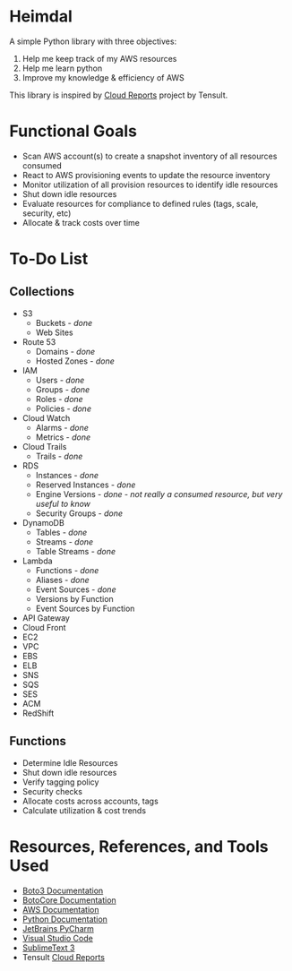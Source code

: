 # Heimdal

A simple Python library with three objectives:

1. Help me keep track of my AWS resources
2. Help me learn python
3. Improve my knowledge & efficiency of AWS

This library is inspired by [Cloud Reports](https://github.com/tensult/cloud-reports) project by Tensult.

# Functional Goals

* Scan AWS account(s) to create a snapshot inventory of all resources consumed
* React to AWS provisioning events to update the resource inventory
* Monitor utilization of all provision resources to identify idle resources
* Shut down idle resources
* Evaluate resources for compliance to defined rules (tags, scale, security, etc)
* Allocate & track costs over time

# To-Do List
## Collections
* S3
    * Buckets - _done_
    * Web Sites
* Route 53
    * Domains - _done_
    * Hosted Zones - _done_
* IAM
    * Users - _done_
    * Groups - _done_
    * Roles - _done_
    * Policies - _done_
* Cloud Watch
    * Alarms - _done_
    * Metrics - _done_
* Cloud Trails
    * Trails - _done_
* RDS
    * Instances - _done_
    * Reserved Instances - _done_
    * Engine Versions - _done_ - _not really a consumed resource, but very useful to know_
    * Security Groups - _done_
* DynamoDB
    * Tables - _done_
    * Streams - _done_
    * Table Streams - _done_
* Lambda
    * Functions - _done_
    * Aliases - _done_
    * Event Sources - _done_
    * Versions by Function
    * Event Sources by Function
* API Gateway
* Cloud Front
* EC2
* VPC
* EBS
* ELB
* SNS
* SQS
* SES
* ACM
* RedShift

## Functions
* Determine Idle Resources
* Shut down idle resources
* Verify tagging policy
* Security checks
* Allocate costs across accounts, tags
* Calculate utilization & cost trends

# Resources, References, and Tools Used
* [Boto3 Documentation](http://boto3.readthedocs.io/en/stable/index.html)
* [BotoCore Documentation](http://botocore.readthedocs.io/en/latest/index.html)
* [AWS Documentation](https://aws.amazon.com/documentation/)
* [Python Documentation](https://docs.python.org/3/)
* [JetBrains PyCharm](https://www.jetbrains.com/pycharm/)
* [Visual Studio Code](https://code.visualstudio.com/)
* [SublimeText 3](http://www.sublimetext.com/)
* Tensult [Cloud Reports](https://github.com/tensult/cloud-reports)
